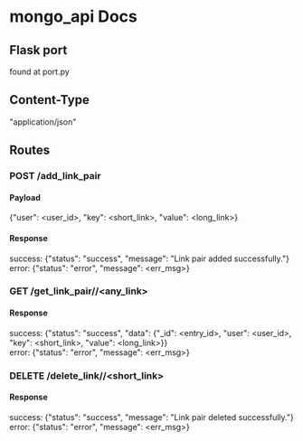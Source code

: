 # mongo_api Docs

## Flask port
found at port.py


## Content-Type
"application/json"


## Routes

### POST /add_link_pair
#### Payload
{"user": <user_id>, "key": <short_link>, "value": <long_link>}
#### Response
success:    {"status": "success", "message": "Link pair added successfully."}<br>
error:      {"status": "error", "message": <err_msg>}

### GET /get_link_pair/<user>/<any_link>
#### Response
success:    {"status": "success", "data": {"_id": <entry_id>, "user": <user_id>, "key": <short_link>, "value": <long_link>}}<br>
error:      {"status": "error", "message": <err_msg>}

### DELETE /delete_link/<user>/<short_link>
#### Response
success:    {"status": "success", "message": "Link pair deleted successfully."}<br>
error:      {"status": "error", "message": <err_msg>}
